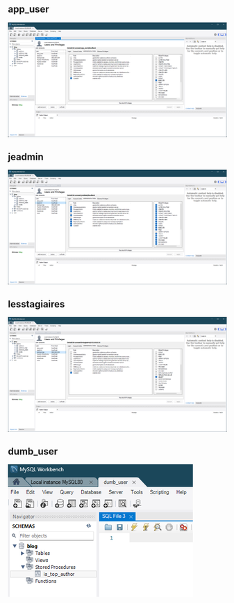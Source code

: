 ## app_user

![app_user](./screens/img-1.png)

## jeadmin

![jeadmin](./screens/img-2.png)

## lesstagiaires

![lesstagiaires](./screens/img-3.png)

## dumb_user

![dumb_user](./screens/img-4.png)
